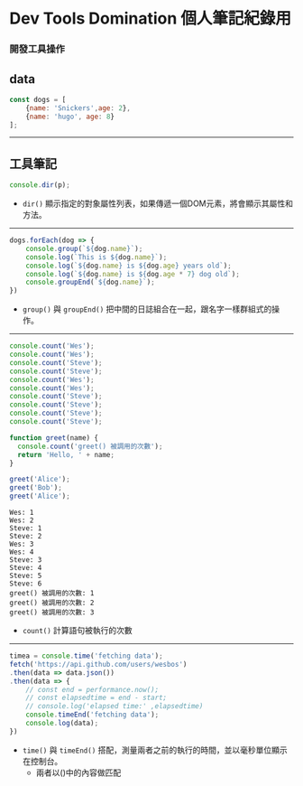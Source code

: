 # Dev Tools Domination 個人筆記紀錄用

### 開發工具操作

## data
```javascript
const dogs = [
    {name: 'Snickers',age: 2},
    {name: 'hugo', age: 8}
];
```

---

## 工具筆記

```javascript
console.dir(p);
```
- `dir()` 顯示指定的對象屬性列表，如果傳遞一個DOM元素，將會顯示其屬性和方法。 

---

```javascript
dogs.forEach(dog => {
    console.group(`${dog.name}`);
    console.log(`This is ${dog.name}`);
    console.log(`${dog.name} is ${dog.age} years old`);
    console.log(`${dog.name} is ${dog.age * 7} dog old`);
    console.groupEnd(`${dog.name}`);
})
```
- `group()` 與 `groupEnd()` 把中間的日誌組合在一起，跟名字一樣群組式的操作。

---
```javascript
console.count('Wes');
console.count('Wes');
console.count('Steve');
console.count('Steve');
console.count('Wes');
console.count('Wes');
console.count('Steve');
console.count('Steve');
console.count('Steve');
console.count('Steve');

function greet(name) {
  console.count('greet() 被調用的次數');
  return 'Hello, ' + name;
}

greet('Alice');
greet('Bob');
greet('Alice');
```
```
Wes: 1
Wes: 2
Steve: 1
Steve: 2
Wes: 3
Wes: 4
Steve: 3
Steve: 4
Steve: 5
Steve: 6
greet() 被調用的次數: 1
greet() 被調用的次數: 2
greet() 被調用的次數: 3
```
- `count()` 計算語句被執行的次數

---

```javascript
timea = console.time('fetching data');
fetch('https://api.github.com/users/wesbos')
.then(data => data.json())
.then(data => {
    // const end = performance.now();
    // const elapsedtime = end - start;
    // console.log('elapsed time:' ,elapsedtime)
    console.timeEnd('fetching data');
    console.log(data);
})
```
- `time()` 與 `timeEnd()` 搭配，測量兩者之前的執行的時間，並以毫秒單位顯示在控制台。
    - 兩者以()中的內容做匹配